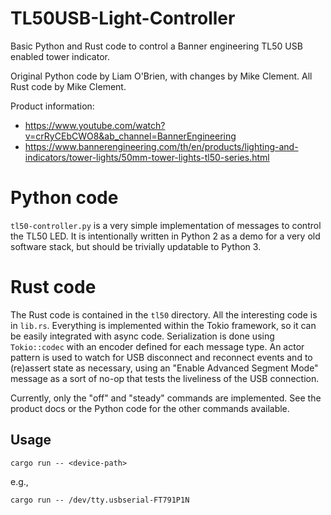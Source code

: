 # TL50USB-Light-Controller
 
Basic Python and Rust code to control a Banner engineering TL50 USB enabled
tower indicator.

Original Python code by Liam O'Brien, with changes by Mike Clement. All Rust
code by Mike Clement.

Product information:
* https://www.youtube.com/watch?v=crRyCEbCWO8&ab_channel=BannerEngineering
* https://www.bannerengineering.com/th/en/products/lighting-and-indicators/tower-lights/50mm-tower-lights-tl50-series.html

# Python code

`tl50-controller.py` is a very simple implementation of messages to control
the TL50 LED.
It is intentionally written in Python 2 as a demo for a very old software
stack, but should be trivially updatable to Python 3.

# Rust code

The Rust code is contained in the `tl50` directory. All the interesting
code is in `lib.rs`.
Everything is implemented within the Tokio framework, so it can be easily
integrated with async code.
Serialization is done using `Tokio::codec` with an encoder defined for each
message type.
An actor pattern is used to watch for USB disconnect and reconnect events and
to (re)assert state as necessary, using an "Enable Advanced Segment Mode"
message as a sort of no-op that tests the liveliness of the USB connection.

Currently, only the "off" and "steady" commands are implemented. See the
product docs or the Python code for the other commands available.

## Usage

```
cargo run -- <device-path>
```
e.g., 
```
cargo run -- /dev/tty.usbserial-FT791P1N
```